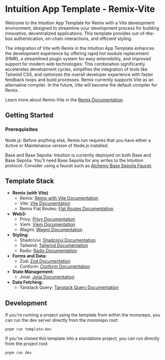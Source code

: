 # Intuition App Template - Remix-Vite

Welcome to the Intuition App Template for Remix with a Vite development environment, designed to streamline your development process for building innovative, decentralized applications. This template provides out-of-the-box authentication, on-chain interactions, and efficient styling.

The integration of Vite with Remix in the Intuition App Template enhances the development experience by offering rapid hot module replacement (HMR), a streamlined plugin system for easy extensibility, and improved support for modern web technologies. This combination significantly accelerates development cycles, simplifies the integration of tools like Tailwind CSS, and optimizes the overall developer experience with faster feedback loops and build processes. Remix currently supports Vite as an alternative compiler. In the future, Vite will become the default compiler for Remix.

Learn more about Remix-Vite in the [Remix Documentation](https://remix.run/docs/en/main/future/vite).

## Getting Started

### Prerequisites

Node.js: Before anything else, Remix.run requires that you have either a Active or Maintenance version of Node.js installed.

Base and Base Sepolia: Intuition is currently deployed on both Base and Base Sepolia. You'll need Base Sepolia for any writes to the Intuition protocol. Consider using a faucet such as [Alchemy Base Sepolia Faucet](https://www.alchemy.com/faucets/base-sepolia).

## Template Stack

- **Remix (with Vite)**
  - Remix: [Remix with Vite Documentation](https://remix.run/docs/en/main/guides/vite)
  - Vite: [Vite Documentation](https://vitejs.dev/guide/)
  - Remix Flat Routes: [Flat Routes Documentation](https://github.com/kiliman/remix-flat-routes)
- **Web3:**
  - Privy: [Privy Documentation](https://docs.privy.io/)
  - Viem: [Viem Documentation](https://viem.sh/)
  - Wagmi: [Wagmi Documentation](https://wagmi.sh/)
- **Styling:**
  - Shadcn/ui: [Shadcn/ui Documentation](https://tailwindcss.com/docs/installation)
  - Tailwind: [Tailwind Documentation](https://tailwindcss.com/docs/installation)
  - Radix: [Radix Documentation](https://www.radix-ui.com/)
- **Forms and Data:**
  - Zod: [Zod Documentation](https://zod.dev/)
  - Conform: [Conform Documentation](https://conform.guide/)
- **State Management:**
  - Jotai: [Jotai Documentation](https://jotai.org/docs/introduction)
- **Data Fetching:**
  - Tanstack Query: [Tanstack Query Documentation](https://tanstack.com/query/latest)

## Development

If you're running a project using the template from within the monorepo, you can run the dev server directly from the monorepo root:

`pnpm run template:dev`

If you've cloned this template into a standalone project, you can run directly from the project root:

`pnpm run dev`
